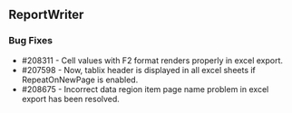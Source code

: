 ## ReportWriter

### Bug Fixes

* \#208311 - Cell values with F2 format renders properly in excel export.
* \#207598 - Now, tablix header is displayed in all excel sheets if RepeatOnNewPage is enabled.
* \#208675 - Incorrect data region item page name problem in excel export has been resolved.
